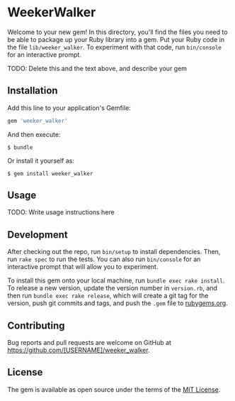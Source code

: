 # WeekerWalker

Welcome to your new gem! In this directory, you'll find the files you need to be able to package up your Ruby library into a gem. Put your Ruby code in the file `lib/weeker_walker`. To experiment with that code, run `bin/console` for an interactive prompt.

TODO: Delete this and the text above, and describe your gem

## Installation

Add this line to your application's Gemfile:

```ruby
gem 'weeker_walker'
```

And then execute:

    $ bundle

Or install it yourself as:

    $ gem install weeker_walker

## Usage

TODO: Write usage instructions here

## Development

After checking out the repo, run `bin/setup` to install dependencies. Then, run `rake spec` to run the tests. You can also run `bin/console` for an interactive prompt that will allow you to experiment.

To install this gem onto your local machine, run `bundle exec rake install`. To release a new version, update the version number in `version.rb`, and then run `bundle exec rake release`, which will create a git tag for the version, push git commits and tags, and push the `.gem` file to [rubygems.org](https://rubygems.org).

## Contributing

Bug reports and pull requests are welcome on GitHub at https://github.com/[USERNAME]/weeker_walker.


## License

The gem is available as open source under the terms of the [MIT License](http://opensource.org/licenses/MIT).

